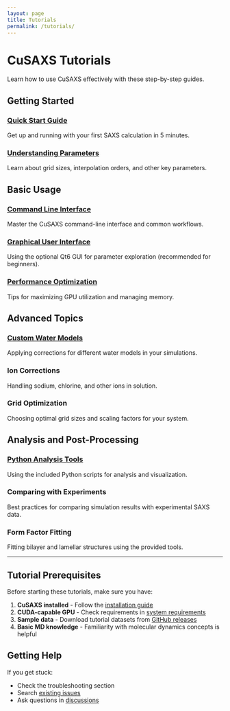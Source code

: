 ```yaml
---
layout: page
title: Tutorials
permalink: /tutorials/
---
```


# CuSAXS Tutorials

Learn how to use CuSAXS effectively with these step-by-step guides.

## Getting Started

### [Quick Start Guide](tutorials/quick-start)
Get up and running with your first SAXS calculation in 5 minutes.

### [Understanding Parameters](tutorials/parameters) 
Learn about grid sizes, interpolation orders, and other key parameters.

## Basic Usage

### [Command Line Interface](tutorials/command-line)
Master the CuSAXS command-line interface and common workflows.

### [Graphical User Interface](tutorials/gui-tutorial)
Using the optional Qt6 GUI for parameter exploration (recommended for beginners).

### [Performance Optimization](tutorials/performance)
Tips for maximizing GPU utilization and managing memory.

## Advanced Topics

### [Custom Water Models](tutorials/water-models)
Applying corrections for different water models in your simulations.

### Ion Corrections
Handling sodium, chlorine, and other ions in solution.

### Grid Optimization
Choosing optimal grid sizes and scaling factors for your system.

## Analysis and Post-Processing

### [Python Analysis Tools](tutorials/python-analysis)
Using the included Python scripts for analysis and visualization.

### Comparing with Experiments
Best practices for comparing simulation results with experimental SAXS data.

### Form Factor Fitting
Fitting bilayer and lamellar structures using the provided tools.

---

## Tutorial Prerequisites

Before starting these tutorials, make sure you have:

1. **CuSAXS installed** - Follow the [installation guide](about#installation)
2. **CUDA-capable GPU** - Check requirements in [system requirements](about#system-requirements)  
3. **Sample data** - Download tutorial datasets from [GitHub releases](https://github.com/your-username/CuSAXS/releases)
4. **Basic MD knowledge** - Familiarity with molecular dynamics concepts is helpful

## Getting Help

If you get stuck:
- Check the troubleshooting section
- Search [existing issues](https://github.com/your-username/CuSAXS/issues)
- Ask questions in [discussions](https://github.com/your-username/CuSAXS/discussions)